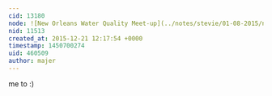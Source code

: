 ```yaml
---
cid: 13180
node: ![New Orleans Water Quality Meet-up](../notes/stevie/01-08-2015/new-orleans-water-quality-meet-up)
nid: 11513
created_at: 2015-12-21 12:17:54 +0000
timestamp: 1450700274
uid: 460509
author: majer
---
```


me to :)